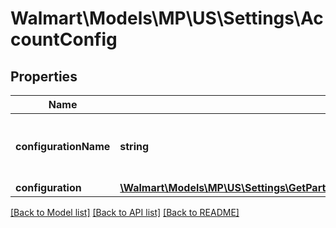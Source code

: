 # Walmart\Models\MP\US\Settings\AccountConfig

## Properties

Name | Type | Description | Notes
------------ | ------------- | ------------- | -------------
**configurationName** | **string** | Name of the configuration. Allowed value is ACCOUNT | [optional]
**configuration** | [**\Walmart\Models\MP\US\Settings\GetPartnerConfigurations200ResponseConfigurationsInnerAnyOfConfiguration**](GetPartnerConfigurations200ResponseConfigurationsInnerAnyOfConfiguration.md) |  | [optional]


[[Back to Model list]](./) [[Back to API list]](../../../../../README.md#supported-apis) [[Back to README]](../../../../../README.md)
